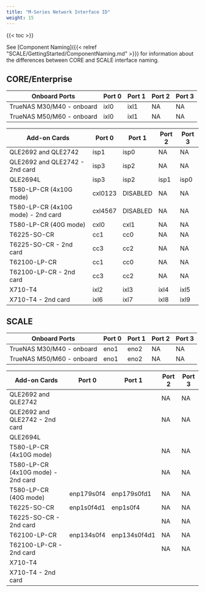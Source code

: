 ```yaml
---
title: "M-Series Network Interface ID"
weight: 15
---
```


{{< toc >}}

See [Component Naming]({{< relref "SCALE/GettingStarted/ComponentNaming.md" >}}) for information about the differences between CORE and SCALE interface naming.

## CORE/Enterprise

| Onboard Ports| Port 0 | Port 1 | Port 2 | Port 3 |
| -------- | -------- | -------- | -------- | -------- |
| TrueNAS M30/M40 - onboard | ixl0 | ixl1 | NA | NA |
| TrueNAS M50/M60 - onboard | ixl0 | ixl1 | NA | NA |

| Add-on Cards | Port 0 | Port 1 | Port 2 | Port 3 |
| -------- | -------- | -------- | -------- | -------- |
| QLE2692 and QLE2742 | isp1 | isp0 | NA | NA |
| QLE2692 and QLE2742 - 2nd card | isp3 | isp2 | NA | NA 
| QLE2694L | isp3 | isp2 | isp1 | isp0 |
| T580-LP-CR (4x10G mode) | cxl0123 | DISABLED | NA | NA |
| T580-LP-CR (4x10G mode) - 2nd card | cxl4567 | DISABLED | NA | NA |
| T580-LP-CR (40G mode) | cxl0 | cxl1 | NA | NA |
| T6225-SO-CR | cc1 | cc0 | NA | NA |
| T6225-SO-CR - 2nd card | cc3 | cc2 | NA | NA |
| T62100-LP-CR | cc1 | cc0 | NA | NA |
| T62100-LP-CR - 2nd card | cc3 | cc2 | NA | NA |
| X710-T4 | ixl2 | ixl3 | ixl4 | ixl5 |
| X710-T4 - 2nd card | ixl6 | ixl7 | ixl8 | ixl9 |

## SCALE

| Onboard Ports | Port 0 | Port 1 | Port 2 | Port 3 |
| -------- | -------- | -------- | -------- | -------- |
| TrueNAS M30/M40 - onboard | eno1 | eno2 | NA | NA |
| TrueNAS M50/M60 - onboard | eno1 | eno2 | NA | NA |

| Add-on Cards | Port 0 | Port 1 | Port 2 | Port 3 |
| -------- | -------- | -------- | -------- | -------- |
| QLE2692 and QLE2742 | | | NA | NA |
| QLE2692 and QLE2742 - 2nd card | | | NA | NA |
| QLE2694L | | | | |
| T580-LP-CR (4x10G mode) | | | NA | NA |
| T580-LP-CR (4x10G mode) - 2nd card | | | NA | NA |
| T580-LP-CR (40G mode) | enp179s0f4 | enp179s0fd1 | NA | NA |
| T6225-SO-CR | enp1s0f4d1 | enp1s0f4 | NA | NA |
| T6225-SO-CR - 2nd card | | | NA | NA |
| T62100-LP-CR | enp134s0f4 | enp134s0f4d1 | NA | NA |
| T62100-LP-CR - 2nd card | | | NA | NA |
| X710-T4 | | | | |
| X710-T4 - 2nd card | | | | |
